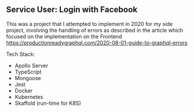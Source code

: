 ## Service User: Login with Facebook

This was a project that I attempted to implement in 2020 for my side project, involving the handling of errors as described in the article which focused on the implementation on the Frontend https://productionreadygraphql.com/2020-08-01-guide-to-graphql-errors

Tech Stack:

- Apollo Server
- TypeScript
- Mongoose
- Jest
- Docker
- Kubernetes
- Skaffold (run-time for K8S)
